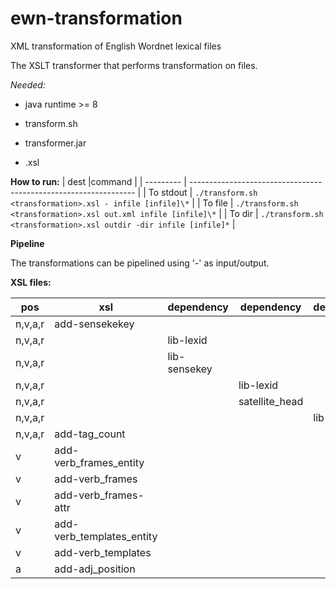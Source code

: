 # ewn-transformation
XML transformation of English Wordnet lexical files

The XSLT transformer that performs transformation on files.

*Needed:*

* java runtime >= 8

* transform.sh

* transformer.jar

* <transformation>.xsl


**How to run:**
| dest      |command                                                           |
| --------- | ---------------------------------------------------------------- |
| To stdout | `./transform.sh <transformation>.xsl - infile [infile]\*`          |
| To file   | `./transform.sh <transformation>.xsl out.xml infile [infile]\*`    |
| To dir    | `./transform.sh <transformation>.xsl outdir -dir infile [infile]*` |


**Pipeline**

The transformations can be pipelined using '-' as input/output.


**XSL files:**

|pos    | xsl                       | dependency   | dependency     | dependency |
|------ | ------------------------- | ------------ | -------------- | ---------- |
|n,v,a,r| add-sensekekey            |              |                |            |
|n,v,a,r|                           | lib-lexid    |                |            |
|n,v,a,r|                           | lib-sensekey |                |            |
|n,v,a,r|                           |              | lib-lexid      |            |
|n,v,a,r|                           |              | satellite_head |            |
|n,v,a,r|                           |              |                | lib-lexid  |
|n,v,a,r| add-tag_count             |              |                |            |
|v      | add-verb_frames_entity    |              |                |            |
|v      | add-verb_frames           |              |                |            |
|v      | add-verb_frames-attr      |              |                |            |
|v      | add-verb_templates_entity |              |                |            |
|v      | add-verb_templates        |              |                |            |
|a      | add-adj_position          |              |                |            | 

